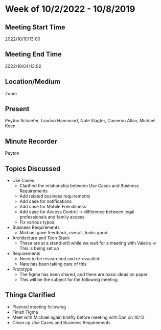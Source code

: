 # Week of 10/2/2022 - 10/8/2019

## Meeting Start Time

2022/10/10/13:00

## Meeting End Time

2022/10/04/13:00

## Location/Medium

Zoom

## Present

Peyton Schaefer, Landon Hammond, Nate Slagter, Cameron Allan, Michael Keen

## Minute Recorder

Peyton

## Topics Discussed

- Use Cases
  - Clarified the relationship between Use Cases and Business Requirements
  - Add related business requirements
  - Add case for notifications
  - Add case for Mobile Friendliness
  - Add case for Access Control -> difference between legal professionals and family access
  - Fix various typos
- Business Requirements
  - Michael gave feedback, overall, looks good
- Architecture and Tech Stack
  - These are at a stand-still while we wait for a meeting with Valerie -> This is being set up
- Requirements
  - Need to be researched and re-evaulted
  - Nate has been taking care of this
- Prototype
  - The figma has been shared, and there are basic ideas on paper
  - This will be the subject for the following meeting

## Things Clarified

- Planned meeting following
- Finish Figma
- Meet with Michael again briefly before meeting with Dan on 10/12
- Clean up Use Cases and Business Requirements
